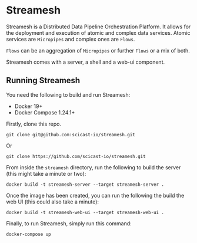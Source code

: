Streamesh
=========
Streamesh is a Distributed Data Pipeline Orchestration Platform.
It allows for the deployment and execution of atomic and complex data services.
Atomic services are `Micropipes` and complex ones are `Flows`.

`Flows` can be an aggregation of `Micropipes` or further `Flows` or a mix of both.

Streamesh comes with a server, a shell and a web-ui component.

## Running Streamesh
You need the following to build and run Streamesh:
- Docker 19+
- Docker Compose 1.24.1+

Firstly, clone this repo.

`git clone git@github.com:scicast-io/streamesh.git`

Or

`git clone https://github.com/scicast-io/streamesh.git`

From inside the `streamesh` directory, run the following to build the server (this might take a minute or two):

`docker build -t streamesh-server --target streamesh-server .`

Once the image has been created, you can run the following the build the web UI (this could also take a minute):

`docker build -t streamesh-web-ui --target streamesh-web-ui .`

Finally, to run Streamesh, simply run this command:

`docker-compose up`
